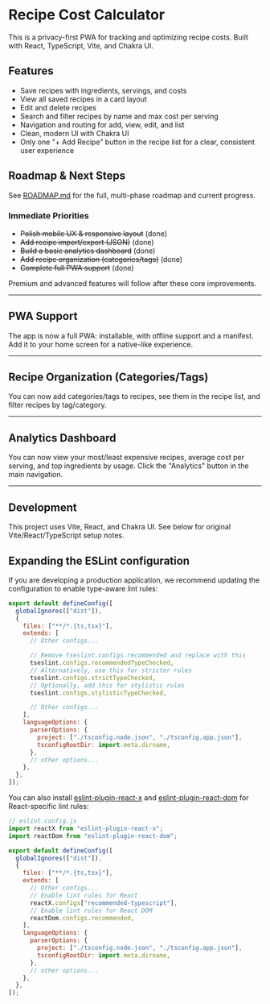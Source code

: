 # Recipe Cost Calculator

This is a privacy-first PWA for tracking and optimizing recipe costs. Built with React, TypeScript, Vite, and Chakra UI.

## Features

- Save recipes with ingredients, servings, and costs
- View all saved recipes in a card layout
- Edit and delete recipes
- Search and filter recipes by name and max cost per serving
- Navigation and routing for add, view, edit, and list
- Clean, modern UI with Chakra UI
- Only one "+ Add Recipe" button in the recipe list for a clear, consistent user experience

## Roadmap & Next Steps

See [ROADMAP.md](./ROADMAP.md) for the full, multi-phase roadmap and current progress.

### Immediate Priorities

- ~~Polish mobile UX & responsive layout~~ (done)
- ~~Add recipe import/export (JSON)~~ (done)
- ~~Build a basic analytics dashboard~~ (done)
- ~~Add recipe organization (categories/tags)~~ (done)
- ~~Complete full PWA support~~ (done)

Premium and advanced features will follow after these core improvements.

---

## PWA Support

The app is now a full PWA: installable, with offline support and a manifest. Add it to your home screen for a native-like experience.

---

## Recipe Organization (Categories/Tags)

You can now add categories/tags to recipes, see them in the recipe list, and filter recipes by tag/category.

---

## Analytics Dashboard

You can now view your most/least expensive recipes, average cost per serving, and top ingredients by usage. Click the "Analytics" button in the main navigation.

---

## Development

This project uses Vite, React, and Chakra UI. See below for original Vite/React/TypeScript setup notes.

## Expanding the ESLint configuration

If you are developing a production application, we recommend updating the configuration to enable type-aware lint rules:

```js
export default defineConfig([
  globalIgnores(["dist"]),
  {
    files: ["**/*.{ts,tsx}"],
    extends: [
      // Other configs...

      // Remove tseslint.configs.recommended and replace with this
      tseslint.configs.recommendedTypeChecked,
      // Alternatively, use this for stricter rules
      tseslint.configs.strictTypeChecked,
      // Optionally, add this for stylistic rules
      tseslint.configs.stylisticTypeChecked,

      // Other configs...
    ],
    languageOptions: {
      parserOptions: {
        project: ["./tsconfig.node.json", "./tsconfig.app.json"],
        tsconfigRootDir: import.meta.dirname,
      },
      // other options...
    },
  },
]);
```

You can also install [eslint-plugin-react-x](https://github.com/Rel1cx/eslint-react/tree/main/packages/plugins/eslint-plugin-react-x) and [eslint-plugin-react-dom](https://github.com/Rel1cx/eslint-react/tree/main/packages/plugins/eslint-plugin-react-dom) for React-specific lint rules:

```js
// eslint.config.js
import reactX from "eslint-plugin-react-x";
import reactDom from "eslint-plugin-react-dom";

export default defineConfig([
  globalIgnores(["dist"]),
  {
    files: ["**/*.{ts,tsx}"],
    extends: [
      // Other configs...
      // Enable lint rules for React
      reactX.configs["recommended-typescript"],
      // Enable lint rules for React DOM
      reactDom.configs.recommended,
    ],
    languageOptions: {
      parserOptions: {
        project: ["./tsconfig.node.json", "./tsconfig.app.json"],
        tsconfigRootDir: import.meta.dirname,
      },
      // other options...
    },
  },
]);
```
